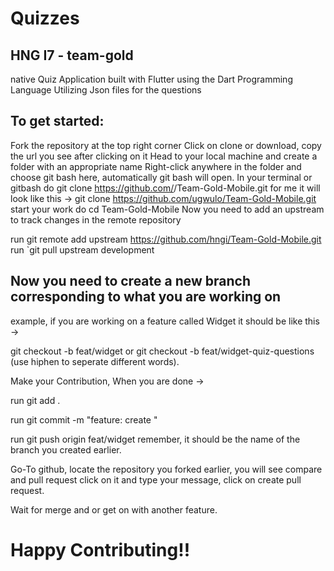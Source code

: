 # Quizzes
## HNG I7 - team-gold

native Quiz Application built with Flutter using the Dart Programming Language
Utilizing Json files for the questions

## To get started:
Fork the repository at the top right corner
Click on clone or download, copy the url you see after clicking on it
Head to your local machine and create a folder with an appropriate name
Right-click anywhere in the folder and choose git bash here, automatically git bash will open.
In your terminal or gitbash do git clone https://github.com/<your-github-user-name>/Team-Gold-Mobile.git
for me it will look like this -> git clone https://github.com/ugwulo/Team-Gold-Mobile.git
start your work do cd Team-Gold-Mobile
Now you need to add an upstream to track changes in the remote repository

run git remote add upstream https://github.com/hngi/Team-Gold-Mobile.git
run `git pull upstream development

## Now you need to create a new branch corresponding to what you are working on
example, if you are working on a feature called Widget it should be like this ->

git checkout -b feat/widget or git checkout -b feat/widget-quiz-questions (use hiphen to seperate different words).

Make your Contribution, When you are done ->

run git add .

run git commit -m "feature: create <whatever-you-did>"

run git push origin feat/widget remember, it should be the name of the branch you created earlier.

Go-To github, locate the repository you forked earlier, you will see compare and pull request
click on it and type your message, click on create pull request.

Wait for merge and or get on with another feature.

# Happy Contributing!!

